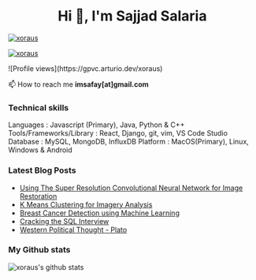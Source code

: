 <h1 align="center">Hi 👋, I'm Sajjad Salaria</h1>  
<p align="left"> <a href="https://twitter.com/xoraus" target="blank"><img src="https://img.shields.io/twitter/follow/xoraus?logo=twitter&style=for-the-badge" alt="xoraus" /></a> </p> 
<p align="left"> <a href="https://www.linkedin.com/in/sajjadsalaria" target="blank"><img src="https://img.shields.io/badge/Sajjad%20Salaria-blue?style=for-the-badge&logo=linkedin&logoColor=white" alt="xoraus" /></a> </p>  
![Profile views](https://gpvc.arturio.dev/xoraus)

📫  How to reach me **imsafay[at]gmail.com**

### Technical skills
Languages : Javascript (Primary), Java, Python & C++
Tools/Frameworks/Library : React, Django, git, vim, VS Code Studio
Database : MySQL, MongoDB, InfluxDB
Platform : MacOS(Primary), Linux, Windows & Android

### Latest Blog Posts

<!-- Blog:START -->
- [Using The Super Resolution Convolutional Neural Network for Image Restoration](https://medium.com/p/ff1e8420d846)
- [K Means Clustering for Imagery Analysis](https://medium.com/p/56c9976f16b6)
- [Breast Cancer Detection using Machine Learning](https://medium.com/p/475d3b63e18e)
- [Cracking the SQL Interview]([https://medium.com/p/eaa0dd82ad3e](https://xoraus.github.io/CrackingTheSQLInterview/))
- [Western Political Thought - Plato](https://xoraus.github.io/intro-to-Plato)
<!-- Blog:END -->


### My Github stats

![xoraus's github stats](https://github-readme-stats.vercel.app/api?username=xoraus)

